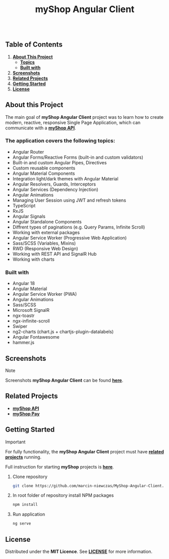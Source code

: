 <div align="center"> 
  <h1>myShop Angular Client</h3>
</div>
<br />
<br />

## Table of Contents
1. **[About This Project](#about-this-project)**
    - **[Topics](#the-application-covers-the-following-topics)**
    - **[Built with](#built-with)**
2. **[Screenshots](#screenshots)**
3. **[Related Projects](#related-projects)**
4. **[Getting Started](#getting-started)**
5. **[License](#license)**

## About this Project
The main goal of **myShop Angular Client** project was to learn how to create modern, reactive, responsive Single Page Application, which can communicate with a **[myShop API](https://github.com/marcin-niewczas/MyShop-API)**. 

### The application covers the following topics:
- Angular Router
- Angular Forms/Reactive Forms (built-in and custom validators)
- Built-in and custom Angular Pipes, Directives
- Custom reusable components
- Angular Material Components
- Integration light/dark themes with Angular Material
- Angular Resolvers, Guards, Interceptors
- Angular Services (Dependency Injection)
- Angular Animations
- Managing User Session using JWT and refresh tokens
- TypeScript
- RxJS
- Angular Signals
- Angular Standalone Components
- Diffrent types of paginations (e.g. Query Params, Infinite Scroll)
- Working with external packages
- Angular Service Worker (Progressive Web Application)
- Sass/SCSS (Variables, Mixins)
- RWD (Responsive Web Design)
- Working with REST API and SignalR Hub
- Working with charts

### Built with
* Angular 18
* Angular Material
* Angular Service Worker (PWA)
* Angular Animations
* Sass/SCSS
* Microsoft SignalR
* ngx-toastr
* ngx-infinite-scroll
* Swiper
* ng2-charts (chart.js + chartjs-plugin-datalabels)
* Angular Fontawesome
* hammer.js

## Screenshots
> [!NOTE]
> Screenshots **myShop Angular Client** can be found **[here](./SCREENSHOTS.md)**.

## Related Projects
* **[myShop API](https://github.com/marcin-niewczas/MyShop-API)**
* **[myShop Pay](https://github.com/marcin-niewczas/MyShop-Pay)**

## Getting Started
> [!IMPORTANT]
> For fully functionality, the **myShop Angular Client** project must have **[related projects](#related-projects)** running.
> 
> Full instruction for starting **myShop** projects is **[here](https://github.com/marcin-niewczas/MyShop-API#launch-myshop-projects)**.
1. Clone repository
   ```sh
   git clone https://github.com/marcin-niewczas/MyShop-Angular-Client.git
   ```
2. In root folder of repository install NPM packages
   ```sh
   npm install
   ```
3. Run application
   ```sh
   ng serve
   ```

## License
Distributed under the **MIT Licence**. See **[LICENSE](./LICENSE)** for more information.
